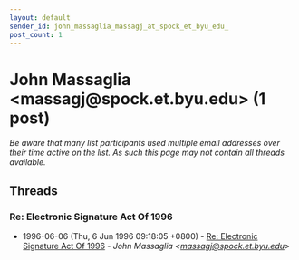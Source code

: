 ```yaml
---
layout: default
sender_id: john_massaglia_massagj_at_spock_et_byu_edu_
post_count: 1
---
```


# John Massaglia <massagj<span>@</span>spock.et.byu.edu> (1 post)

_Be aware that many list participants used multiple email addresses over their time active on the list. As such this page may not contain all threads available._

## Threads

### Re: Electronic Signature Act Of 1996
+ 1996-06-06 (Thu, 6 Jun 1996 09:18:05 +0800) - [Re: Electronic Signature Act Of 1996](/archive/1996/06/8b6ae8d3e0607954d800d8e3823bf283ed77ef686f2a2cff2a9a2b3e0c63344d) - _John Massaglia \<massagj@spock.et.byu.edu\>_

